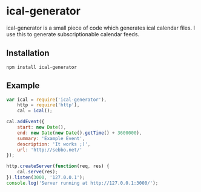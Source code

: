 # ical-generator

ical-generator is a small piece of code which generates ical calendar files. I use this to generate subscriptionable calendar feeds.

## Installation

	npm install ical-generator

## Example

```javascript
var ical = require('ical-generator'),
	http = require('http'),
	cal = ical();

cal.addEvent({
	start: new Date(),
	end: new Date(new Date().getTime() + 3600000),
	summary: 'Example Event',
	description: 'It works ;)',
	url: 'http://sebbo.net/'
});

http.createServer(function(req, res) {
	cal.serve(res);
}).listen(3000, '127.0.0.1');
console.log('Server running at http://127.0.0.1:3000/');
```